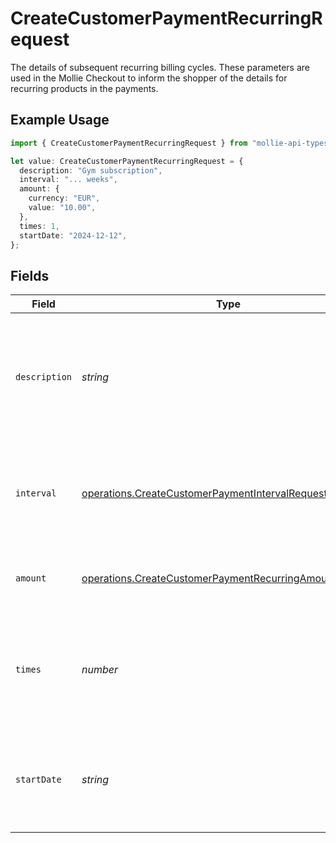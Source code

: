 # CreateCustomerPaymentRecurringRequest

The details of subsequent recurring billing cycles. These parameters are used in the Mollie Checkout
to inform the shopper of the details for recurring products in the payments.

## Example Usage

```typescript
import { CreateCustomerPaymentRecurringRequest } from "mollie-api-typescript/models/operations";

let value: CreateCustomerPaymentRecurringRequest = {
  description: "Gym subscription",
  interval: "... weeks",
  amount: {
    currency: "EUR",
    value: "10.00",
  },
  times: 1,
  startDate: "2024-12-12",
};
```

## Fields

| Field                                                                                                                            | Type                                                                                                                             | Required                                                                                                                         | Description                                                                                                                      | Example                                                                                                                          |
| -------------------------------------------------------------------------------------------------------------------------------- | -------------------------------------------------------------------------------------------------------------------------------- | -------------------------------------------------------------------------------------------------------------------------------- | -------------------------------------------------------------------------------------------------------------------------------- | -------------------------------------------------------------------------------------------------------------------------------- |
| `description`                                                                                                                    | *string*                                                                                                                         | :heavy_minus_sign:                                                                                                               | A description of the recurring item. If not present, the main description of the item will be used.                              | Gym subscription                                                                                                                 |
| `interval`                                                                                                                       | [operations.CreateCustomerPaymentIntervalRequest](../../models/operations/createcustomerpaymentintervalrequest.md)               | :heavy_check_mark:                                                                                                               | Cadence unit of the recurring item. For example: `12 months`, `52 weeks` or `365 days`.                                          | 12 months                                                                                                                        |
| `amount`                                                                                                                         | [operations.CreateCustomerPaymentRecurringAmountRequest](../../models/operations/createcustomerpaymentrecurringamountrequest.md) | :heavy_minus_sign:                                                                                                               | Total amount and currency of the recurring item.                                                                                 |                                                                                                                                  |
| `times`                                                                                                                          | *number*                                                                                                                         | :heavy_minus_sign:                                                                                                               | Total number of charges for the subscription to complete. Leave empty for ongoing subscription.                                  | 1                                                                                                                                |
| `startDate`                                                                                                                      | *string*                                                                                                                         | :heavy_minus_sign:                                                                                                               | The start date of the subscription if it does not start right away (format `YYYY-MM-DD`)                                         | 2024-12-12                                                                                                                       |